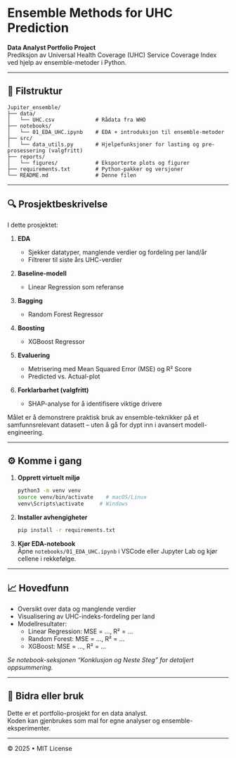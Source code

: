 # Ensemble Methods for UHC Prediction

**Data Analyst Portfolio Project**  
Prediksjon av Universal Health Coverage (UHC) Service Coverage Index ved hjelp av ensemble-metoder i Python.

---

## 📁 Filstruktur

```text
Jupiter_ensemble/
├── data/                   
│   └── UHC.csv             # Rådata fra WHO
├── notebooks/              
│   └── 01_EDA_UHC.ipynb    # EDA + introduksjon til ensemble-metoder
├── src/                    
│   └── data_utils.py       # Hjelpefunksjoner for lasting og pre-prosessering (valgfritt)
├── reports/                
│   └── figures/            # Eksporterte plots og figurer
├── requirements.txt        # Python-pakker og versjoner
└── README.md               # Denne filen
```

---

## 🔍 Prosjektbeskrivelse

I dette prosjektet:

1. **EDA**  
   - Sjekker datatyper, manglende verdier og fordeling per land/år  
   - Filtrerer til siste års UHC-verdier  

2. **Baseline-modell**  
   - Linear Regression som referanse  

3. **Bagging**  
   - Random Forest Regressor  

4. **Boosting**  
   - XGBoost Regressor  

5. **Evaluering**  
   - Metrisering med Mean Squared Error (MSE) og R² Score  
   - Predicted vs. Actual-plot  

6. **Forklarbarhet (valgfritt)**  
   - SHAP-analyse for å identifisere viktige drivere  

Målet er å demonstrere praktisk bruk av ensemble-teknikker på et samfunnsrelevant datasett – uten å gå for dypt inn i avansert modell-engineering.

---

## ⚙️ Komme i gang

1. **Opprett virtuelt miljø**  
   ```bash
   python3 -m venv venv
   source venv/bin/activate    # macOS/Linux
   venv\Scripts\activate     # Windows
   ```

2. **Installer avhengigheter**  
   ```bash
   pip install -r requirements.txt
   ```

3. **Kjør EDA-notebook**  
   Åpne `notebooks/01_EDA_UHC.ipynb` i VSCode eller Jupyter Lab og kjør cellene i rekkefølge.

---

## 📈 Hovedfunn

- Oversikt over data og manglende verdier  
- Visualisering av UHC-indeks-fordeling per land  
- Modellresultater:
  - Linear Regression: MSE = …, R² = …  
  - Random Forest: MSE = …, R² = …  
  - XGBoost: MSE = …, R² = …  

*Se notebook-seksjonen “Konklusjon og Neste Steg” for detaljert oppsummering.*

---

## 🤝 Bidra eller bruk

Dette er et portfolio-prosjekt for en data analyst.  
Koden kan gjenbrukes som mal for egne analyser og ensemble-eksperimenter.

---

© 2025 • MIT License  
